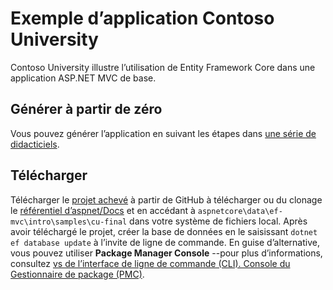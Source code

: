 # <a name="contoso-university-sample-app"></a>Exemple d’application Contoso University

Contoso University illustre l’utilisation de Entity Framework Core dans une application ASP.NET MVC de base.

## <a name="build-it-from-scratch"></a>Générer à partir de zéro

Vous pouvez générer l’application en suivant les étapes dans [une série de didacticiels](https://docs.microsoft.com/aspnet/core/data/ef-mvc/intro).

## <a name="download-it"></a>Télécharger

Télécharger le [projet achevé](https://github.com/aspnet/Docs/tree/master/aspnetcore/data/ef-mvc/intro/samples/cu-final) à partir de GitHub à télécharger ou du clonage le [référentiel d’aspnet/Docs](https://github.com/aspnet/Docs) et en accédant à `aspnetcore\data\ef-mvc\intro\samples\cu-final` dans votre système de fichiers local.  Après avoir téléchargé le projet, créer la base de données en le saisissant `dotnet ef database update` à l’invite de ligne de commande. En guise d’alternative, vous pouvez utiliser **Package Manager Console** --pour plus d’informations, consultez [vs de l’interface de ligne de commande (CLI). Console du Gestionnaire de package (PMC)](https://docs.microsoft.com/aspnet/core/data/ef-mvc/migrations#command-line-interface-cli-vs-package-manager-console-pmc).
